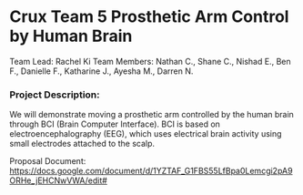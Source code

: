 # Crux Team 5 Prosthetic Arm Control by Human Brain

Team Lead: Rachel Ki
Team Members: Nathan C., Shane C., Nishad E.,  Ben F., Danielle F., Katharine J., Ayesha M., Darren N.

### Project Description: 
We will demonstrate moving a prosthetic arm controlled by the human brain through BCI (Brain Computer Interface). BCI is based on electroencephalography (EEG), which uses electrical brain activity using small electrodes attached to the scalp.

Proposal Document: https://docs.google.com/document/d/1YZTAF_G1FBS55LfBpa0Lemcgi2pA9ORHe_jEHCNwVWA/edit#


